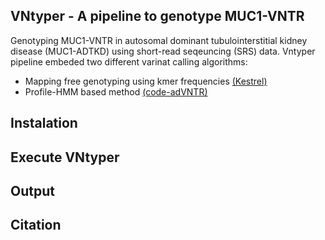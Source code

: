 ## VNtyper - A pipeline to genotype MUC1-VNTR 
Genotyping MUC1-VNTR in autosomal dominant tubulointerstitial kidney disease (MUC1-ADTKD) using short-read seqeuncing (SRS) data. Vntyper pipeline embeded two different varinat calling algorithms:
- Mapping free genotyping using kmer frequencies [(Kestrel)](https://github.com/paudano/kestrel)
- Profile-HMM based method [(code-adVNTR)](https://github.com/mehrdadbakhtiari/adVNTR/tree/enhanced_hmm)

## Instalation 


## Execute VNtyper



## Output



## Citation


